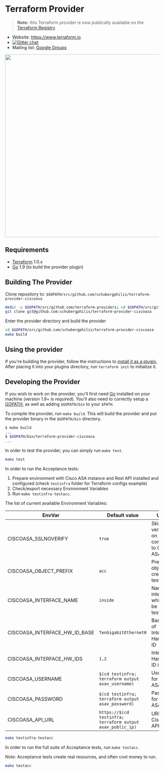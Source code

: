 # Terraform Provider

> **Note:** this Terraform provider is now publically available on the [Terraform Registry](https://registry.terraform.io/providers/schubergphilis/ciscoasa/latest).

- Website: <https://www.terraform.io>
- [![Gitter chat](https://badges.gitter.im/hashicorp-terraform/Lobby.png)](https://gitter.im/hashicorp-terraform/Lobby)
- Mailing list: [Google Groups](http://groups.google.com/group/terraform-tool)

<img src="https://cdn.rawgit.com/hashicorp/terraform-website/master/content/source/assets/images/logo-hashicorp.svg" width="600px">

## Requirements

- [Terraform](https://www.terraform.io/downloads.html) 1.0.x
- [Go](https://golang.org/doc/install) 1.9 (to build the provider plugin)

## Building The Provider

Clone repository to: `$GOPATH/src/github.com/schubergphilis/terraform-provider-ciscoasa`

```sh
mkdir -p $GOPATH/src/github.com/terraform-providers; cd $GOPATH/src/github.com/terraform-providers
git clone git@github.com:schubergphilis/terraform-provider-ciscoasa
```

Enter the provider directory and build the provider

```sh
cd $GOPATH/src/github.com/schubergphilis/terraform-provider-ciscoasa
make build
```

## Using the provider

If you're building the provider, follow the instructions to
[install it as a plugin.](https://www.terraform.io/docs/plugins/basics.html#installing-a-plugin)
After placing it into your plugins directory, run `terraform init` to initialize it.

## Developing the Provider

If you wish to work on the provider, you'll first need [Go](http://www.golang.org) installed
on your machine (version 1.9+ is _required_). You'll also need to correctly setup a
[GOPATH](http://golang.org/doc/code.html#GOPATH), as well as adding `$GOPATH/bin` to your `$PATH`.

To compile the provider, run `make build`. This will build the provider and put the provider binary
in the `$GOPATH/bin` directory.

```sh
$ make build
...
$ $GOPATH/bin/terraform-provider-ciscoasa
...
```

In order to test the provider, you can simply run `make test`.

```sh
make test
```

In order to run the Acceptance tests:

1. Prepare environment with Cisco ASA instance and Rest API installed and configured (check `testinfra` folder for Terraform configs example)
2. Check/export necessary Environment Variables
3. Run `make testinfra-testacc`.

The list of current available Environment Variables:

| EnvVar                        | Default value                                              | Usage                                                |
| ----------------------------- | ---------------------------------------------------------- | ---------------------------------------------------- |
| CISCOASA_SSLNOVERIFY          | `true`                                                     | Skip SSL verification on connection to Cisco ASA API |
| CISCOASA_OBJECT_PREFIX        | `acc`                                                      | Prefix for objects created by tests                  |
| CISCOASA_INTERFACE_NAME       | `inside`                                                   | Named interface which will be used in tests          |
| CISCOASA_INTERFACE_HW_ID_BASE | `TenGigabitEthernet0`                                      | Base part of Interface Hardware ID                   |
| CISCOASA_INTERFACE_HW_IDS     | `1,2`                                                      | Interfaces Hardware ID indexes                       |
| CISCOASA_USERNAME             | `$(cd testinfra; terraform output asav_username)`          | Username for Cisco ASA API                           |
| CISCOASA_PASSWORD             | `$(cd testinfra; terraform output asav_password)`          | Password for Cisco ASA API                           |
| CISCOASA_API_URL              | `https://$(cd testinfra; terraform output asav_public_ip)` | URL for Cisco ASA API                                |

```sh
make testinfra-testacc
```

In order to run the full suite of Acceptance tests, run `make testacc`.

_Note:_ Acceptance tests create real resources, and often cost money to run.

```sh
make testacc
```
